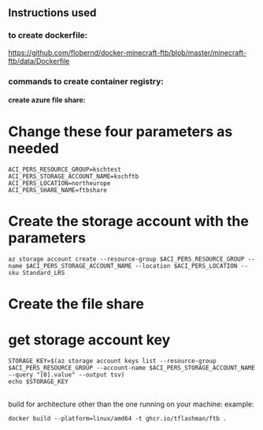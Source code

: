 ## Instructions used

### to create dockerfile:
https://github.com/flobernd/docker-minecraft-ftb/blob/master/minecraft-ftb/data/Dockerfile



### commands to create container registry:

#### create azure file share:

# Change these four parameters as needed

```
ACI_PERS_RESOURCE_GROUP=kschtest
ACI_PERS_STORAGE_ACCOUNT_NAME=kschftb
ACI_PERS_LOCATION=northeurope
ACI_PERS_SHARE_NAME=ftbshare
```

# Create the storage account with the parameters
```
az storage account create --resource-group $ACI_PERS_RESOURCE_GROUP --name $ACI_PERS_STORAGE_ACCOUNT_NAME --location $ACI_PERS_LOCATION --sku Standard_LRS
```

# Create the file share


# get storage account key

```
STORAGE_KEY=$(az storage account keys list --resource-group $ACI_PERS_RESOURCE_GROUP --account-name $ACI_PERS_STORAGE_ACCOUNT_NAME --query "[0].value" --output tsv)
echo $STORAGE_KEY
```


##
build for architecture other than the one running on your machine:
example:
```
docker build --platform=linux/amd64 -t ghcr.io/tflashman/ftb .
```